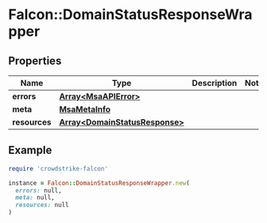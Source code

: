 # Falcon::DomainStatusResponseWrapper

## Properties

| Name | Type | Description | Notes |
| ---- | ---- | ----------- | ----- |
| **errors** | [**Array&lt;MsaAPIError&gt;**](MsaAPIError.md) |  |  |
| **meta** | [**MsaMetaInfo**](MsaMetaInfo.md) |  |  |
| **resources** | [**Array&lt;DomainStatusResponse&gt;**](DomainStatusResponse.md) |  |  |

## Example

```ruby
require 'crowdstrike-falcon'

instance = Falcon::DomainStatusResponseWrapper.new(
  errors: null,
  meta: null,
  resources: null
)
```


